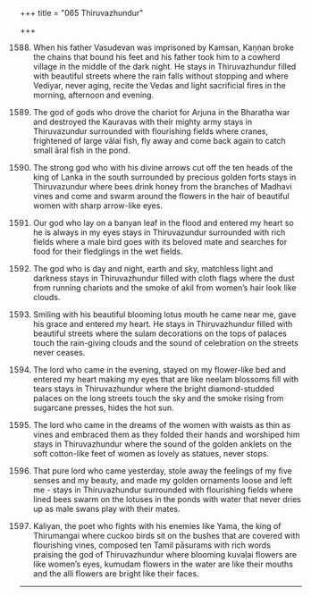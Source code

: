 +++
title = "065 Thiruvazhundur"

+++

1588. When his father Vasudevan was imprisoned by Kamsan,
      Kaṇṇan broke the chains that bound his feet
      and his father took him to a cowherd village
      in the middle of the dark night.
      He stays in Thiruvazhundur filled with beautiful streets
      where the rain falls without stopping
      and where Vediyar, never aging, recite the Vedas
      and light sacrificial fires in the morning, afternoon and evening.

1589. The god of gods who drove the chariot for Arjuna in the Bharatha war
      and destroyed the Kauravas with their mighty army
      stays in Thiruvazundur
      surrounded with flourishing fields
      where cranes, frightened of large vālai fish,
      fly away and come back again to catch
      small āral fish in the pond.

1590. The strong god who with his divine arrows
      cut off the ten heads of the king of Lanka in the south
      surrounded by precious golden forts
      stays in Thiruvazundur
      where bees drink honey from the branches of Madhavi vines
      and come and swarm around the flowers
      in the hair of beautiful women with sharp arrow-like eyes.

1591. Our god who lay on a banyan leaf in the flood
      and entered my heart so he is always in my eyes
      stays in Thiruvazundur surrounded with rich fields
      where a male bird goes with its beloved mate
      and searches for food for their fledglings in the wet fields.

1592. The god who is day and night,
      earth and sky, matchless light and darkness
      stays in Thiruvazhundur filled with cloth flags
      where the dust from running chariots
      and the smoke of akil from women’s hair look like clouds.

1593. Smiling with his beautiful blooming lotus mouth
      he came near me, gave his grace and entered my heart.
      He stays in Thiruvazhundur filled with beautiful streets
      where the sulam decorations on the tops of palaces
      touch the rain-giving clouds
      and the sound of celebration on the streets never ceases.

1594. The lord who came in the evening,
      stayed on my flower-like bed and entered my heart
      making my eyes that are like neelam blossoms fill with tears
      stays in Thiruvazhundur
      where the bright diamond-studded palaces
      on the long streets touch the sky
      and the smoke rising from sugarcane presses, hides the hot sun.

1595. The lord who came in the dreams of the women
      with waists as thin as vines and embraced them
      as they folded their hands and worshiped him
      stays in Thiruvazhundur
      where the sound of the golden anklets
      on the soft cotton-like feet of women as lovely as statues, never stops.

1596. That pure lord who came yesterday, stole away
      the feelings of my five senses and my beauty,
      and made my golden ornaments loose and left me -
      stays in Thiruvazhundur
      surrounded with flourishing fields
      where lined bees swarm on the lotuses
      in the ponds with water that never dries up
      as male swans play with their mates.

1597. Kaliyan, the poet who fights with his enemies like Yama,
      the king of Thirumangai where cuckoo birds sit on the bushes
      that are covered with flourishing vines,
      composed ten Tamil pāsurams with rich words
      praising the god of Thiruvazhundur
      where blooming kuvaḷai flowers are like women’s eyes,
      kumudam flowers in the water are like their mouths
      and the alli flowers are bright like their faces.
----------
